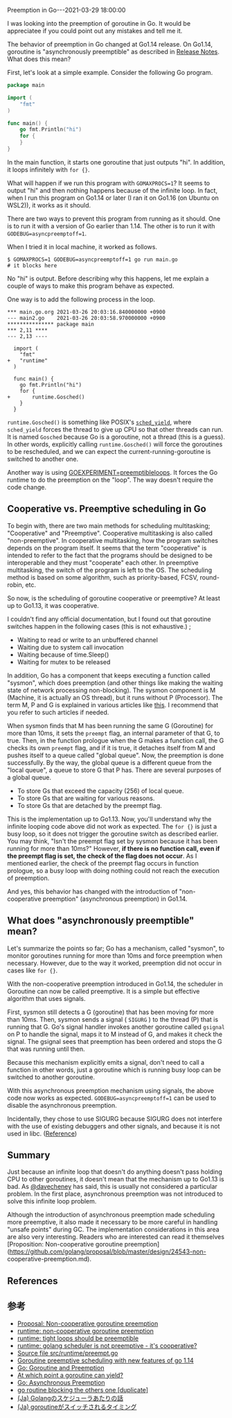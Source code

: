 Preemption in Go---2021-03-29 18:00:00

I was looking into the preemption of goroutine in Go. It would be appreciatee if you could point out any mistakes and tell me it.

The behavior of preemption in Go changed at Go1.14 release.
On Go1.14, goroutine is "asynchronously preemptible" as described in [Release Notes](https://golang.org/doc/go1.14#runtime). What does this mean?

First, let's look at a simple example.
Consider the following Go program.

```go
package main

import (
	"fmt"
)

func main() {
	go fmt.Println("hi")
	for {
	}
}

```

In the main function, it starts one goroutine that just outputs "hi". In addition, it loops infinitely with `for {}`.

What will happen if we run this program with `GOMAXPROCS=1`? It seems to output "hi" and then nothing happens because of the infinite loop.
In fact, when I run this program on Go1.14 or later (I ran it on Go1.16 (on Ubuntu on WSL2)), it works as it should.

There are two ways to prevent this program from running as it should. One is to run it with a version of Go earlier than 1.14. The other is to run it with `GODEBUG=asyncpreemptoff=1`.

When I tried it in local machine, it worked as follows.

```
$ GOMAXPROCS=1 GODEBUG=asyncpreemptoff=1 go run main.go
# it blocks here
```

No "hi" is output. Before describing why this happens, let me explain a couple of ways to make this program behave as expected.

One way is to add the following process in the loop.

```
*** main.go.org	2021-03-26 20:03:16.840000000 +0900
--- main2.go	2021-03-26 20:03:58.970000000 +0900
*************** package main
*** 2,11 ****
--- 2,13 ----
  
  import (
  	"fmt"
+ 	"runtime"
  )
  
  func main() {
  	go fmt.Println("hi")
  	for {
+ 		runtime.Gosched()
  	}
  }

```

`runtime.Gosched()` is something like POSIX's [`sched_yield`](https://man7.org/linux/man-pages/man2/sched_yield.2.html), where `sched_yield` forces the thread to give up CPU so that other threads can run. 
It is named `Gosched` because Go is a goroutine, not a thread (this is a guess).
In other words, explicitly calling `runtime.Gosched()` will force the goroutines to be rescheduled, and we can expect the current-running-goroutine is switched to another one.

Another way is using [GOEXPERIMENT=preemptibleloops](https://github.com/golang/go/blob/87a3ac5f5328ea0a6169cfc44bdb081014fcd3ec/src/cmd/internal/objabi/util.go#L257). It forces the Go runtime to do the preemption on the "loop". The way doesn't require the code change.

## Cooperative vs. Preemptive scheduling in Go

To begin with, there are two main methods for scheduling multitasking; "Cooperative" and "Preemptive". Cooperative multitasking is also called "non-preemptive".
In cooperative multitasking, how the program switches depends on the program itself. It seems that the term "cooperative" is intended to refer to the fact that the programs should be designed to be interoperable and they must "cooperate" each other.
In preemptive multitasking, the switch of the program is left to the OS. The scheduling method is based on some algorithm, such as priority-based, FCSV, round-robin, etc.

So now, is the scheduling of goroutine cooperative or preemptive?
At least up to Go1.13, it was cooperative.

I couldn't find any official documentation, but I found out that goroutine switches happen in the following cases (this is not exhaustive.) ;

* Waiting to read or write to an unbuffered channel
* Waiting due to system call invocation
* Waiting because of time.Sleep()
* Waiting for mutex to be released

In addition, Go has a component that keeps executing a function called "sysmon", which does preemption (and other things like making the waiting state of network processing non-blocking).
The sysmon component is M (Machine, it is actually an OS thread), but it runs without P (Processor). The term M, P and G is explained in various articles like [this](https://developpaper.com/gmp-principle-and-scheduling-analysis-of-golang-scheduler/). I recommend that you refer to such articles if needed.

When sysmon finds that M has been running the same G (Goroutine) for more than 10ms, it sets the `preempt` flag, an internal parameter of that G, to true. Then, in the function prologue when the G makes a function call, the G checks its own `preempt` flag, and if it is true, it detaches itself from M and pushes itself to a queue called "global queue". Now, the preemption is done successfully.
By the way, the global queue is a different queue from the "local queue", a queue to store G that P has. There are several purposes of a global queue.

* To store Gs that exceed the capacity (256) of local queue.
* To store Gs that are waiting for various reasons.
* To store Gs that are detached by the preempt flag.

This is the implementation up to Go1.13. Now, you'll understand why the infinite looping code above did not work as expected. The `for {}` is just a busy loop, so it does not trigger the goroutine switch as described earlier. You may think, "Isn't the preempt flag set by sysmon because it has been running for more than 10ms?" However, **if there is no function call, even if the preempt flag is set, the check of the flag does not occur**. As I mentioned earlier, the check of the preempt flag occurs in function prologue, so a busy loop with doing nothing could not reach the execution of preemption.

And yes, this behavior has changed with the introduction of "non-cooperative preemption" (asynchronous preemption) in Go1.14.

## What does "asynchronously preemptible" mean?

Let's summarize the points so far; Go has a mechanism, called "sysmon", to monitor goroutines running for more than 10ms and force preemption when necessary. However, due to the way it worked, preemption did not occur in cases like `for {}`.

With the non-cooperative preemption introduced in Go1.14, the scheduler in Goroutine can now be called preemptive. It is a simple but effective algorithm that uses signals.

First, sysmon still detects a G (goroutine) that has been moving for more than 10ms. Then, sysmon sends a signal ( `SIGURG` ) to the thread (P) that is running that G.
Go's signal handler invokes another goroutine called `gsignal` on P to handle the signal, maps it to M instead of G, and makes it check the signal. The gsignal sees that preemption has been ordered and stops the G that was running until then.

Because this mechanism explicitly emits a signal, don't need to call a function in other words, just a goroutine which is running busy loop can be switched to another goroutine.

With this asynchronous preemption mechanism using signals, the above code now works as expected. `GODEBUG=asyncpreemptoff=1` can be used to disable the asynchronous preemption.

Incidentally, they chose to use SIGURG because SIGURG does not interfere with the use of existing debuggers and other signals, and because it is not used in libc. ([Reference](https://github.com/golang/proposal/blob/master/design/24543-non-cooperative-preemption.md#other-considerations))

## Summary

Just because an infinite loop that doesn't do anything doesn't pass holding CPU to other goroutines, it doesn't mean that the mechanism up to Go1.13 is bad. As [@davecheney](https://github.com/golang/go/issues/11462#issuecomment-116616022) has said, this is usually not considered a particular problem. In the first place, asynchronous preemption was not introduced to solve this infinite loop problem.

Although the introduction of asynchronous preemption made scheduling more preemptive, it also made it necessary to be more careful in handling "unsafe points" during GC. The implementation considerations in this area are also very interesting. Readers who are interested can read it themselves [Proposition: Non-cooperative goroutine preemption](https://github.com/golang/proposal/blob/master/design/24543-non- cooperative-preemption.md).

## References

## 参考

* [Proposal: Non-cooperative goroutine preemption](https://github.com/golang/proposal/blob/master/design/24543-non-cooperative-preemption.md)
* [runtime: non-cooperative goroutine preemption](https://github.com/golang/go/issues/24543)
* [runtime: tight loops should be preemptible](https://github.com/golang/go/issues/10958)
* [runtime: golang scheduler is not preemptive - it's cooperative?](https://github.com/golang/go/issues/11462)
* [Source file src/runtime/preempt.go](https://golang.org/src/runtime/preempt.go)
* [Goroutine preemptive scheduling with new features of go 1.14](https://developpaper.com/goroutine-preemptive-scheduling-with-new-features-of-go-1-14/)
* [Go: Goroutine and Preemption](https://medium.com/a-journey-with-go/go-goroutine-and-preemption-d6bc2aa2f4b7)
* [At which point a goroutine can yield?](https://stackoverflow.com/questions/64113394/at-which-point-a-goroutine-can-yield)
* [Go: Asynchronous Preemption](https://medium.com/a-journey-with-go/go-asynchronous-preemption-b5194227371c)
* [go routine blocking the others one [duplicate]](https://stackoverflow.com/questions/17953269/go-routine-blocking-the-others-one)
* [(Ja) Golangのスケジューラあたりの話](https://qiita.com/takc923/items/de68671ea889d8df6904)
* [(Ja) goroutineがスイッチされるタイミング](https://qiita.com/umisama/items/93333ffe4d9fc7e4ba1f)
